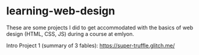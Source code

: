 # learning-web-design
These are some projects I did to get accommodated with the basics of web design (HTML, CSS, JS) during a course at emlyon.

Intro Project 1 (summary of 3 fables): https://super-truffle.glitch.me/
